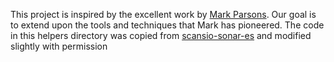 This project is inspired by the excellent work by [Mark Parsons](https://github.com/mpars0ns). Our goal is to extend upon the tools and techniques that Mark has pioneered. The code in this helpers directory was copied from [scansio-sonar-es](mpars0ns/scansio-sonar-es) and modified slightly with permission 

